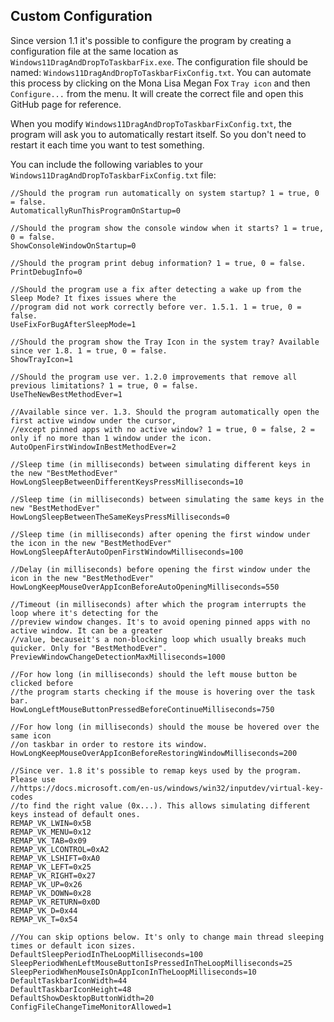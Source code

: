 ## **Custom Configuration**

Since version 1.1 it's possible to configure the program by creating a configuration file at the same location as `Windows11DragAndDropToTaskbarFix.exe`. The configuration file should be named: `Windows11DragAndDropToTaskbarFixConfig.txt`. You can automate this process by clicking on the Mona Lisa Megan Fox `Tray icon` and then `Configure...` from the menu. It will create the correct file and open this GitHub page for reference.

When you modify `Windows11DragAndDropToTaskbarFixConfig.txt`, the program will ask you to automatically restart itself. So you don't need to restart it each time you want to test something.

You can include the following variables to your `Windows11DragAndDropToTaskbarFixConfig.txt` file:

```
//Should the program run automatically on system startup? 1 = true, 0 = false.
AutomaticallyRunThisProgramOnStartup=0

//Should the program show the console window when it starts? 1 = true, 0 = false.
ShowConsoleWindowOnStartup=0

//Should the program print debug information? 1 = true, 0 = false.
PrintDebugInfo=0

//Should the program use a fix after detecting a wake up from the Sleep Mode? It fixes issues where the
//program did not work correctly before ver. 1.5.1. 1 = true, 0 = false.
UseFixForBugAfterSleepMode=1

//Should the program show the Tray Icon in the system tray? Available since ver 1.8. 1 = true, 0 = false.
ShowTrayIcon=1

//Should the program use ver. 1.2.0 improvements that remove all previous limitations? 1 = true, 0 = false.
UseTheNewBestMethodEver=1

//Available since ver. 1.3. Should the program automatically open the first active window under the cursor,
//except pinned apps with no active window? 1 = true, 0 = false, 2 = only if no more than 1 window under the icon.
AutoOpenFirstWindowInBestMethodEver=2

//Sleep time (in milliseconds) between simulating different keys in the new "BestMethodEver"
HowLongSleepBetweenDifferentKeysPressMilliseconds=10

//Sleep time (in milliseconds) between simulating the same keys in the new "BestMethodEver" 
HowLongSleepBetweenTheSameKeysPressMilliseconds=0

//Sleep time (in milliseconds) after opening the first window under the icon in the new "BestMethodEver"
HowLongSleepAfterAutoOpenFirstWindowMilliseconds=100

//Delay (in milliseconds) before opening the first window under the icon in the new "BestMethodEver"
HowLongKeepMouseOverAppIconBeforeAutoOpeningMilliseconds=550

//Timeout (in milliseconds) after which the program interrupts the loop where it's detecting for the
//preview window changes. It's to avoid opening pinned apps with no active window. It can be a greater
//value, becauseit's a non-blocking loop which usually breaks much quicker. Only for "BestMethodEver".
PreviewWindowChangeDetectionMaxMilliseconds=1000

//For how long (in milliseconds) should the left mouse button be clicked before
//the program starts checking if the mouse is hovering over the task bar.
HowLongLeftMouseButtonPressedBeforeContinueMilliseconds=750

//For how long (in milliseconds) should the mouse be hovered over the same icon
//on taskbar in order to restore its window.
HowLongKeepMouseOverAppIconBeforeRestoringWindowMilliseconds=200

//Since ver. 1.8 it's possible to remap keys used by the program. Please use
//https://docs.microsoft.com/en-us/windows/win32/inputdev/virtual-key-codes
//to find the right value (0x...). This allows simulating different keys instead of default ones.
REMAP_VK_LWIN=0x5B
REMAP_VK_MENU=0x12
REMAP_VK_TAB=0x09
REMAP_VK_LCONTROL=0xA2
REMAP_VK_LSHIFT=0xA0
REMAP_VK_LEFT=0x25
REMAP_VK_RIGHT=0x27
REMAP_VK_UP=0x26
REMAP_VK_DOWN=0x28
REMAP_VK_RETURN=0x0D
REMAP_VK_D=0x44
REMAP_VK_T=0x54

//You can skip options below. It's only to change main thread sleeping times or default icon sizes.
DefaultSleepPeriodInTheLoopMilliseconds=100
SleepPeriodWhenLeftMouseButtonIsPressedInTheLoopMilliseconds=25
SleepPeriodWhenMouseIsOnAppIconInTheLoopMilliseconds=10
DefaultTaskbarIconWidth=44
DefaultTaskbarIconHeight=48
DefaultShowDesktopButtonWidth=20
ConfigFileChangeTimeMonitorAllowed=1
```


